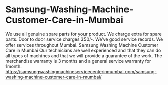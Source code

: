 # Samsung-Washing-Machine-Customer-Care-in-Mumbai
We use all genuine spare parts for your product. We charge extra for spare parts. Door to door service charges 350/-. We’ve good service records. We offer services throughout Mumbai. Samsung Washing Machine Customer Care in Mumbai Our technicians are well experienced and that they can do all types of machines and that we will provide a guarantee of the work. The merchandise warranty is 3 months and a general service warranty for 1month. https://samsungwashingmachineservicecenterinmumbai.com/samsung-washing-machine-customer-care-in-mumbai/
